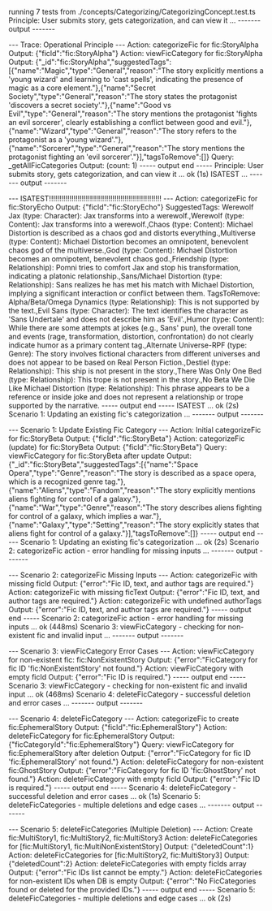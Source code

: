 running 7 tests from ./concepts/Categorizing/CategorizingConcept.test.ts
Principle: User submits story, gets categorization, and can view it ...
------- output -------

--- Trace: Operational Principle ---
Action: categorizeFic for fic:StoryAlpha
Output: {"ficId":"fic:StoryAlpha"}
Action: viewFicCategory for fic:StoryAlpha
Output: {"_id":"fic:StoryAlpha","suggestedTags":[{"name":"Magic","type":"General","reason":"The story explicitly mentions a 'young wizard' and learning to 'cast spells', indicating the presence of magic as a core element."},{"name":"Secret Society","type":"General","reason":"The story states the protagonist 'discovers a secret society'."},{"name":"Good vs Evil","type":"General","reason":"The story mentions the protagonist 'fights an evil sorcerer', clearly establishing a conflict between good and evil."},{"name":"Wizard","type":"General","reason":"The story refers to the protagonist as a 'young wizard'."},{"name":"Sorcerer","type":"General","reason":"The story mentions the protagonist fighting an 'evil sorcerer'."}],"tagsToRemove":[]}
Query: _getAllFicCategories
Output: (count: 1)
----- output end -----
Principle: User submits story, gets categorization, and can view it ... ok (1s)
ISATEST ...
------- output -------

--- ISATEST!!!!!!!!!!!!!!!!!!!!!!!!!!!!!!!!!!!!!!!!!!!!!!!!!!!!!!! ---
Action: categorizeFic for fic:StoryEcho
Output: {"ficId":"fic:StoryEcho"}
SuggestedTags:
Werewolf Jax (type: Character): Jax transforms into a werewolf.,Werewolf (type: Content): Jax transforms into a werewolf.,Chaos (type: Content): Michael Distortion is described as a chaos god and distorts everything.,Multiverse (type: Content): Michael Distortion becomes an omnipotent, benevolent chaos god of the multiverse.,God (type: Content): Michael Distortion becomes an omnipotent, benevolent chaos god.,Friendship (type: Relationship): Pomni tries to comfort Jax and stop his transformation, indicating a platonic relationship.,Sans/Michael Distortion (type: Relationship): Sans realizes he has met his match with Michael Distortion, implying a significant interaction or conflict between them.
TagsToRemove:
Alpha/Beta/Omega Dynamics (type: Relationship): This is not supported by the text.,Evil Sans (type: Character): The text identifies the character as 'Sans Undertale' and does not describe him as 'Evil'.,Humor (type: Content): While there are some attempts at jokes (e.g., Sans' pun), the overall tone and events (rage, transformation, distortion, confrontation) do not clearly indicate humor as a primary content tag.,Alternate Universe-RPF (type: Genre): The story involves fictional characters from different universes and does not appear to be based on Real Person Fiction.,Destiel (type: Relationship): This ship is not present in the story.,There Was Only One Bed (type: Relationship): This trope is not present in the story.,No Beta We Die Like Michael Distortion (type: Relationship): This phrase appears to be a reference or inside joke and does not represent a relationship or trope supported by the narrative.
----- output end -----
ISATEST ... ok (2s)
Scenario 1: Updating an existing fic's categorization ...
------- output -------

--- Scenario 1: Update Existing Fic Category ---
Action: Initial categorizeFic for fic:StoryBeta
Output: {"ficId":"fic:StoryBeta"}
Action: categorizeFic (update) for fic:StoryBeta
Output: {"ficId":"fic:StoryBeta"}
Query: viewFicCategory for fic:StoryBeta after update
Output: {"_id":"fic:StoryBeta","suggestedTags":[{"name":"Space Opera","type":"Genre","reason":"The story is described as a space opera, which is a recognized genre tag."},{"name":"Aliens","type":"Fandom","reason":"The story explicitly mentions aliens fighting for control of a galaxy."},{"name":"War","type":"Genre","reason":"The story describes aliens fighting for control of a galaxy, which implies a war."},{"name":"Galaxy","type":"Setting","reason":"The story explicitly states that aliens fight for control of a galaxy."}],"tagsToRemove":[]}
----- output end -----
Scenario 1: Updating an existing fic's categorization ... ok (2s)
Scenario 2: categorizeFic action - error handling for missing inputs ...
------- output -------

--- Scenario 2: categorizeFic Missing Inputs ---
Action: categorizeFic with missing ficId
Output: {"error":"Fic ID, text, and author tags are required."}
Action: categorizeFic with missing ficText
Output: {"error":"Fic ID, text, and author tags are required."}
Action: categorizeFic with undefined authorTags
Output: {"error":"Fic ID, text, and author tags are required."}
----- output end -----
Scenario 2: categorizeFic action - error handling for missing inputs ... ok (448ms)
Scenario 3: viewFicCategory - checking for non-existent fic and invalid input ...
------- output -------

--- Scenario 3: viewFicCategory Error Cases ---
Action: viewFicCategory for non-existent fic: fic:NonExistentStory
Output: {"error":"FicCategory for fic ID 'fic:NonExistentStory' not found."}
Action: viewFicCategory with empty ficId
Output: {"error":"Fic ID is required."}
----- output end -----
Scenario 3: viewFicCategory - checking for non-existent fic and invalid input ... ok (468ms)
Scenario 4: deleteFicCategory - successful deletion and error cases ...
------- output -------

--- Scenario 4: deleteFicCategory ---
Action: categorizeFic to create fic:EphemeralStory
Output: {"ficId":"fic:EphemeralStory"}
Action: deleteFicCategory for fic:EphemeralStory
Output: {"ficCategoryId":"fic:EphemeralStory"}
Query: viewFicCategory for fic:EphemeralStory after deletion
Output: {"error":"FicCategory for fic ID 'fic:EphemeralStory' not found."}
Action: deleteFicCategory for non-existent fic:GhostStory
Output: {"error":"FicCategory for fic ID 'fic:GhostStory' not found."}
Action: deleteFicCategory with empty ficId
Output: {"error":"Fic ID is required."}
----- output end -----
Scenario 4: deleteFicCategory - successful deletion and error cases ... ok (1s)
Scenario 5: deleteFicCategories - multiple deletions and edge cases ...
------- output -------

--- Scenario 5: deleteFicCategories (Multiple Deletion) ---
Action: Create fic:MultiStory1, fic:MultiStory2, fic:MultiStory3
Action: deleteFicCategories for [fic:MultiStory1, fic:MultiNonExistentStory]
Output: {"deletedCount":1}
Action: deleteFicCategories for [fic:MultiStory2, fic:MultiStory3]
Output: {"deletedCount":2}
Action: deleteFicCategories with empty ficIds array
Output: {"error":"Fic IDs list cannot be empty."}
Action: deleteFicCategories for non-existent IDs when DB is empty
Output: {"error":"No FicCategories found or deleted for the provided IDs."}
----- output end -----
Scenario 5: deleteFicCategories - multiple deletions and edge cases ... ok (2s)
